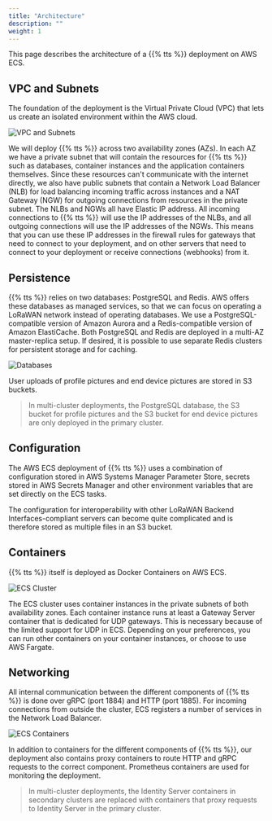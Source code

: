 ```yaml
---
title: "Architecture"
description: ""
weight: 1
---
```


This page describes the architecture of a {{% tts %}} deployment on AWS ECS.

<!--more-->

## VPC and Subnets

The foundation of the deployment is the Virtual Private Cloud (VPC) that lets us create an isolated environment within the AWS cloud.

![VPC and Subnets](aws-vpc.svg)

We will deploy {{% tts %}} across two availability zones (AZs). In each AZ we have a private subnet that will contain the resources for {{% tts %}} such as databases, container instances and the application containers themselves. Since these resources can't communicate with the internet directly, we also have public subnets that contain a Network Load Balancer (NLB) for load balancing incoming traffic across instances and a NAT Gateway (NGW) for outgoing connections from resources in the private subnet. The NLBs and NGWs all have Elastic IP address. All incoming connections to {{% tts %}} will use the IP addresses of the NLBs, and all outgoing connections will use the IP addresses of the NGWs. This means that you can use these IP addresses in the firewall rules for gateways that need to connect to your deployment, and on other servers that need to connect to your deployment or receive connections (webhooks) from it.

## Persistence

{{% tts %}} relies on two databases: PostgreSQL and Redis. AWS offers these databases as managed services, so that we can focus on operating a LoRaWAN network instead of operating databases. We use a PostgreSQL-compatible version of Amazon Aurora and a Redis-compatible version of Amazon ElastiCache. Both PostgreSQL and Redis are deployed in a multi-AZ master-replica setup. If desired, it is possible to use separate Redis clusters for persistent storage and for caching.

![Databases](aws-databases.svg)

User uploads of profile pictures and end device pictures are stored in S3 buckets.

> In multi-cluster deployments, the PostgreSQL database, the S3 bucket for profile pictures and the S3 bucket for end device pictures are only deployed in the primary cluster.

## Configuration

The AWS ECS deployment of {{% tts %}} uses a combination of configuration stored in AWS Systems Manager Parameter Store, secrets stored in AWS Secrets Manager and other environment variables that are set directly on the ECS tasks.

The configuration for interoperability with other LoRaWAN Backend Interfaces-compliant servers can become quite complicated and is therefore stored as multiple files in an S3 bucket.

## Containers

{{% tts %}} itself is deployed as Docker Containers on AWS ECS.

![ECS Cluster](aws-ecs.svg)

The ECS cluster uses container instances in the private subnets of both availability zones. Each container instance runs at least a Gateway Server container that is dedicated for UDP gateways. This is necessary because of the limited support for UDP in ECS. Depending on your preferences, you can run other containers on your container instances, or choose to use AWS Fargate.

## Networking

All internal communication between the different components of {{% tts %}} is done over gRPC (port 1884) and HTTP (port 1885). For incoming connections from outside the cluster, ECS registers a number of services in the Network Load Balancer.

![ECS Containers](aws-ecs-containers.svg)

In addition to containers for the different components of {{% tts %}}, our deployment also contains proxy containers to route HTTP and gRPC requests to the correct component. Prometheus containers are used for monitoring the deployment.

> In multi-cluster deployments, the Identity Server containers in secondary clusters are replaced with containers that proxy requests to Identity Server in the primary cluster.
